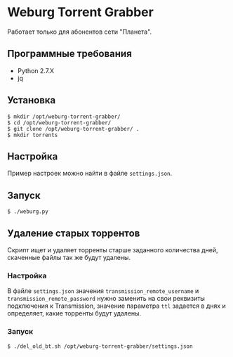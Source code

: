 # Weburg Torrent Grabber

Работает только для абонентов сети "Планета".

## Программные требования

* Python 2.7.X
* jq


## Установка

```shell
$ mkdir /opt/weburg-torrent-grabber/
$ cd /opt/weburg-torrent-grabber/
$ git clone /opt/weburg-torrent-grabber/ .
$ mkdir torrents
```

## Настройка

Пример настроек можно найти в файле `settings.json`.

## Запуск

```shell
$ ./weburg.py
```

## Удаление старых торрентов

Скрипт ищет и удаляет торренты старше заданного количества дней, скаченные файлы так же будут удалены.

### Настройка

В файле `settings.json` значения `transmission_remote_username` и `transmission_remote_password` нужно заменить на свои реквизиты подключения к Transmission, значение параметра `ttl` задается в днях и определяет, какие торренты будут удалены.

### Запуск

```shell
$ ./del_old_bt.sh /opt/weburg-torrent-grabber/settings.json
```
